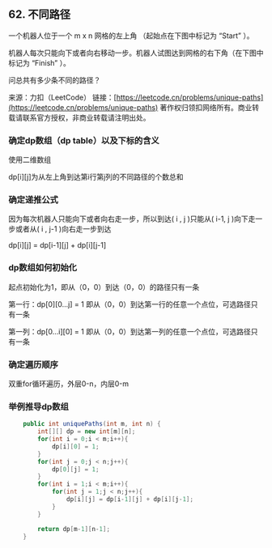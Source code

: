 ## 62. 不同路径

一个机器人位于一个 m x n 网格的左上角 （起始点在下图中标记为 “Start” ）。

机器人每次只能向下或者向右移动一步。机器人试图达到网格的右下角（在下图中标记为 “Finish” ）。

问总共有多少条不同的路径？

来源：力扣（LeetCode）
链接：[https://leetcode.cn/problems/unique-paths](https://leetcode.cn/problems/unique-paths)
著作权归领扣网络所有。商业转载请联系官方授权，非商业转载请注明出处。



### 确定dp数组（dp table）以及下标的含义

使用二维数组

dp[i][j]为从左上角到达第i行第j列的不同路径的个数总和

### 确定递推公式

因为每次机器人只能向下或者向右走一步，所以到达( i , j )只能从( i-1, j )向下走一步或者从( i , j-1 )向右走一步到达

dp[i][j] = dp[i-1][j] + dp[i][j-1]

### dp数组如何初始化

起点初始化为1，即从（0，0）到达（0，0）的路径只有一条

第一行：dp[0][0...j] = 1 即从（0，0）到达第一行的任意一个点位，可选路径只有一条

第一列：dp[0...i][0] = 1 即从（0，0）到达第一列的任意一个点位，可选路径只有一条

### 确定遍历顺序

双重for循环遍历，外层0-n，内层0-m

### 举例推导dp数组



```Java
    public int uniquePaths(int m, int n) {
        int[][] dp = new int[m][n];
        for(int i = 0;i < m;i++){
            dp[i][0] = 1;
        }
        for(int j = 0;j < n;j++){
            dp[0][j] = 1;
        }
        for(int i = 1;i < m;i++){
            for(int j = 1;j < n;j++){
                dp[i][j] = dp[i-1][j] + dp[i][j-1];
            }
        }

        return dp[m-1][n-1];
    }
```